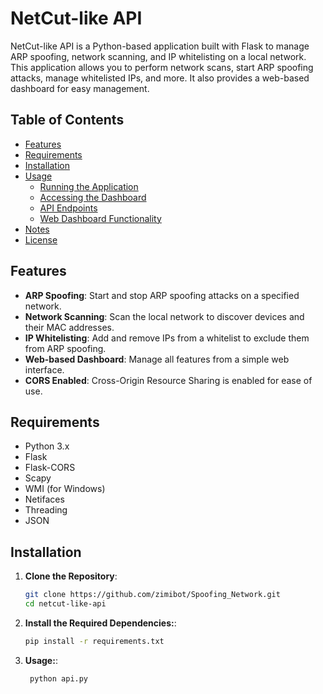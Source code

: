 # NetCut-like API

NetCut-like API is a Python-based application built with Flask to manage ARP spoofing, network scanning, and IP whitelisting on a local network. This application allows you to perform network scans, start ARP spoofing attacks, manage whitelisted IPs, and more. It also provides a web-based dashboard for easy management.

## Table of Contents

- [Features](#features)
- [Requirements](#requirements)
- [Installation](#installation)
- [Usage](#usage)
  - [Running the Application](#running-the-application)
  - [Accessing the Dashboard](#accessing-the-dashboard)
  - [API Endpoints](#api-endpoints)
  - [Web Dashboard Functionality](#web-dashboard-functionality)
- [Notes](#notes)
- [License](#license)

## Features

- **ARP Spoofing**: Start and stop ARP spoofing attacks on a specified network.
- **Network Scanning**: Scan the local network to discover devices and their MAC addresses.
- **IP Whitelisting**: Add and remove IPs from a whitelist to exclude them from ARP spoofing.
- **Web-based Dashboard**: Manage all features from a simple web interface.
- **CORS Enabled**: Cross-Origin Resource Sharing is enabled for ease of use.

## Requirements

- Python 3.x
- Flask
- Flask-CORS
- Scapy
- WMI (for Windows)
- Netifaces
- Threading
- JSON

## Installation

1. **Clone the Repository**:
   ```bash
   git clone https://github.com/zimibot/Spoofing_Network.git
   cd netcut-like-api
   
2. **Install the Required Dependencies:**:
   ```bash
   pip install -r requirements.txt
   
3. **Usage:**:
   ```bash
    python api.py
   